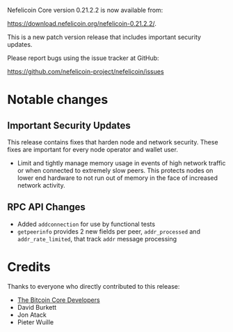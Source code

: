 Nefelicoin Core version 0.21.2.2 is now available from:

 <https://download.nefelicoin.org/nefelicoin-0.21.2.2/>.

This is a new patch version release that includes important security updates.

Please report bugs using the issue tracker at GitHub:

  <https://github.com/nefelicoin-project/nefelicoin/issues>

Notable changes
===============

Important Security Updates
--------------------------

This release contains fixes that harden node and network security. These fixes are important for every node operator and wallet user.

- Limit and tightly manage memory usage in events of high network traffic or when connected to extremely slow peers.
This protects nodes on lower end hardware to not run out of memory in the face of increased network activity.

RPC API Changes
---------------

* Added `addconnection` for use by functional tests
* `getpeerinfo` provides 2 new fields per peer, `addr_processed` and `addr_rate_limited`, that track `addr` message processing


Credits
=======

Thanks to everyone who directly contributed to this release:

- [The Bitcoin Core Developers](https://github.com/bitcoin/bitcoin/tree/master/doc/release-notes)
- David Burkett
- Jon Atack
- Pieter Wuille